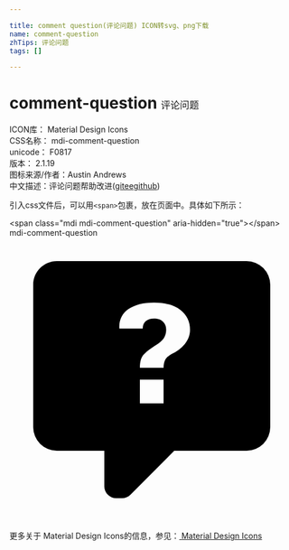 ```yaml
---

title: comment question(评论问题) ICON转svg、png下载
name: comment-question
zhTips: 评论问题
tags: []

---
```


# comment-question  <small style="font-size: 60%;font-weight: 100">评论问题</small>


<div class="detail-page">
<p>
<span>
ICON库：
<span class="badge-secondary badge">Material Design Icons</span> 
</span>
<br/>
<span>
CSS名称：
<span class="badge-secondary badge">mdi-comment-question</span> 
</span>
<br/>
<span>
unicode：
<span class="badge-secondary badge">F0817</span> 
<copy-btn content='F0817' btn-title=""></copy-btn>
<copy-btn :content='String.fromCodePoint(parseInt("F0817", 16))' btn-title="复制U"></copy-btn>
</span>
<br/>
<span>
版本：
<span class="badge-secondary badge">2.1.19</span> 
</span>
<br/>
<span>图标来源/作者：<span class="badge-light badge">Austin Andrews</span></span> 
<br/>
<span class="zh-detail">中文描述：<span class="badge-primary badge">评论问题</span><span class="help-link"><span>帮助改进</span>(<a href="https://gitee.com/liuwave/icon-helper/edit/master/json/material/comment-question.json" target="_blank" rel="noopener noreferrer">gitee</a><a href="https://github.com/liuwave/icon-helper/edit/master/json/material/comment-question.json" target="_blank" rel="noopener noreferrer">github</a></span>)</span><br/>
</p>
</div>
<div class="alert alert-dark">
  <i class="mdi mdi-comment-question mdi-48px"></i>
  <i class="mdi mdi-comment-question mdi-36px"></i>
  <i class="mdi mdi-comment-question mdi-24px"></i>
  <i class="mdi mdi-comment-question mdi-18px"></i>
</div>
<div>
  <p>引入css文件后，可以用<code>&lt;span&gt;</code>包裹，放在页面中。具体如下所示：    
  </p>
  <div class="alert alert-primary" style="font-size: 14px">
    &lt;span class="mdi mdi-comment-question" aria-hidden="true"&gt;&lt;/span&gt;
    <copy-btn content='<span class="mdi mdi-comment-question" aria-hidden="true"></span>'></copy-btn>
  </div>
  <div class="alert alert-secondary">
    <i class="mdi mdi-comment-question"
    style="font-size: 24px"
    aria-hidden="true"></i> mdi-comment-question
    <copy-btn content="mdi-comment-question" btn-title="复制图标名称"></copy-btn>
  </div>
</div>
<div id="svg" class="svg-wrap">
<svg xmlns="http://www.w3.org/2000/svg" viewBox="0 0 24 24"><path d="M4,2H20A2,2 0 0,1 22,4V16A2,2 0 0,1 20,18H13.9L10.2,21.71C10,21.9 9.75,22 9.5,22V22H9A1,1 0 0,1 8,21V18H4A2,2 0 0,1 2,16V4C2,2.89 2.9,2 4,2M12.19,5.5C11.3,5.5 10.59,5.68 10.05,6.04C9.5,6.4 9.22,7 9.27,7.69H11.24C11.24,7.41 11.34,7.2 11.5,7.06C11.7,6.92 11.92,6.85 12.19,6.85C12.5,6.85 12.77,6.93 12.95,7.11C13.13,7.28 13.22,7.5 13.22,7.8C13.22,8.08 13.14,8.33 13,8.54C12.83,8.76 12.62,8.94 12.36,9.08C11.84,9.4 11.5,9.68 11.29,9.92C11.1,10.16 11,10.5 11,11H13C13,10.72 13.05,10.5 13.14,10.32C13.23,10.15 13.4,10 13.66,9.85C14.12,9.64 14.5,9.36 14.79,9C15.08,8.63 15.23,8.24 15.23,7.8C15.23,7.1 14.96,6.54 14.42,6.12C13.88,5.71 13.13,5.5 12.19,5.5M11,12V14H13V12H11Z" /></svg>
</div>
<detail full-name='mdi-comment-question'></detail>
    
<div><p>更多关于 Material Design Icons的信息，参见：<a target="_blank" href="https://iconhelper.cn/material.html"> Material Design Icons</a>
</p></div>
